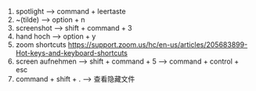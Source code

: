 1. spotlight --> command + leertaste
2. ~(tilde) --> option + n
3. screenshot --> shift + command + 3
4. hand hoch --> option + y
5. zoom shortcuts
   https://support.zoom.us/hc/en-us/articles/205683899-Hot-keys-and-keyboard-shortcuts
6. screen aufnehmen --> shift + command + 5 --> command + control + esc
7. command + shift + . --> 查看隐藏文件
